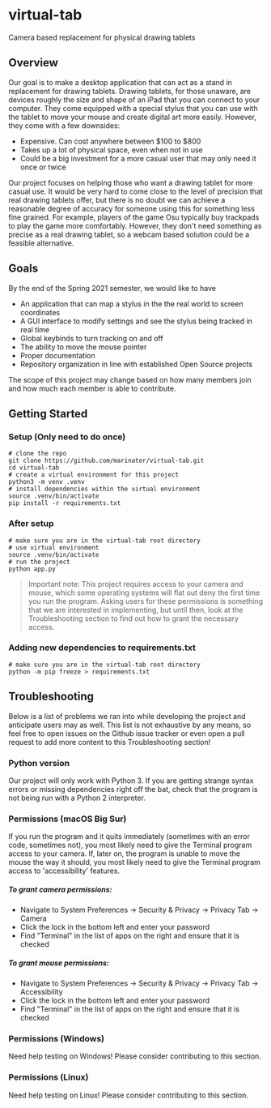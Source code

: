 # virtual-tab

Camera based replacement for physical drawing tablets

## Overview

Our goal is to make a desktop application that can act as a stand in replacement for drawing tablets. Drawing tablets, for those unaware, are devices roughly the size and shape of an iPad that you can connect to your computer. They come equipped with a special stylus that you can use with the tablet to move your mouse and create digital art more easily. However, they come with a few downsides:

- Expensive. Can cost anywhere between \$100 to \$800
- Takes up a lot of physical space, even when not in use
- Could be a big investment for a more casual user that may only need it once or twice

Our project focuses on helping those who want a drawing tablet for more casual use. It would be very hard to come close to the level of precision that real drawing tablets offer, but there is no doubt we can achieve a reasonable degree of accuracy for someone using this for something less fine grained. For example, players of the game Osu typically buy trackpads to play the game more comfortably. However, they don't need something as precise as a real drawing tablet, so a webcam based solution could be a feasible alternative.

## Goals

By the end of the Spring 2021 semester, we would like to have

- An application that can map a stylus in the the real world to screen coordinates
- A GUI interface to modify settings and see the stylus being tracked in real time
- Global keybinds to turn tracking on and off
- The ability to move the mouse pointer
- Proper documentation
- Repository organization in line with established Open Source projects

The scope of this project may change based on how many members join and how much each member is able to contribute.

## Getting Started

### Setup (Only need to do once)

```shell
# clone the repo
git clone https://github.com/marinater/virtual-tab.git
cd virtual-tab
# create a virtual environment for this project
python3 -m venv .venv
# install dependencies within the virtual environment
source .venv/bin/activate
pip install -r requirements.txt
```

### After setup

```shell
# make sure you are in the virtual-tab root directory
# use virtual environment
source .venv/bin/activate
# run the project
python app.py
```



> Important note: This project requires access to your camera and mouse, which some operating systems will flat out deny the first time you run the program. Asking users for these permissions is something that we are interested in implementing, but until then, look at the Troubleshooting section to find out how to grant the necessary access.

### Adding new dependencies to requirements.txt

```shell
# make sure you are in the virtual-tab root directory
python -m pip freeze > requirements.txt
```

## Troubleshooting

Below is a list of problems we ran into while developing the project and anticipate users may as well. This list is not exhaustive by any means, so feel free to open issues on the Github issue tracker or even open a pull request to add more content to this Troubleshooting section!

### Python version

Our project will only work with Python 3. If you are getting strange syntax errors or missing dependencies right off the bat, check that the program is not being run with a Python 2 interpreter.

### Permissions (macOS Big Sur)

If you run the program and it quits immediately (sometimes with an error code, sometimes not), you most likely need to give the Terminal program access to your camera. If, later on, the program is unable to move the mouse the way it should, you most likely need to give the Terminal program access to 'accessibility' features.

##### To grant camera permissions:

- Navigate to System Preferences -> Security & Privacy -> Privacy Tab -> Camera
- Click the lock in the bottom left and enter your password
- Find "Terminal" in the list of apps on the right and ensure that it is checked

##### To grant mouse permissions:

- Navigate to System Preferences -> Security & Privacy -> Privacy Tab -> Accessibility
- Click the lock in the bottom left and enter your password
- Find "Terminal" in the list of apps on the right and ensure that it is checked

### Permissions (Windows)

Need help testing on Windows! Please consider contributing to this section.

### Permissions (Linux)

Need help testing on Linux! Please consider contributing to this section.

